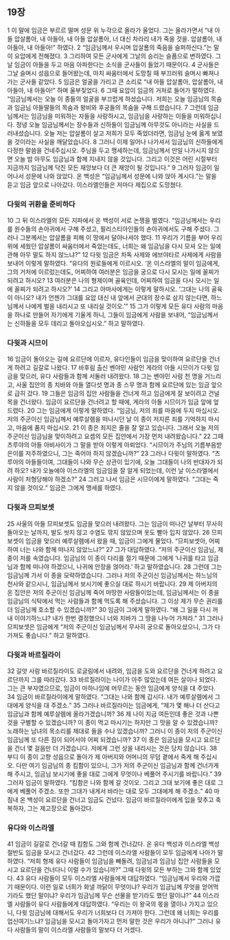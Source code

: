 ## 19장
1 이 말에 임금은 부르르 떨며 성문 위 누각으로 올라가 울었다. 그는 올라가면서 “내 아들 압살롬아, 내 아들아, 내 아들 압살롬아, 너 대신 차라리 내가 죽을 것을. 압살롬아, 내 아들아, 내 아들아!” 하였다.
2 “임금님께서 우시며 압살롬의 죽음을 슬퍼하신다.”는 말이 요압에게 전해졌다.
3 그리하여 모든 군사에게 그날의 승리는 슬픔으로 변하였다. 그날 임금이 아들을 두고 마음 아파한다는 소식을 군사들이 들었기 때문이다.
4 군사들은 그날 슬며시 성읍으로 들어왔는데, 마치 싸움터에서 도망칠 때 부끄러워 슬며시 빠져나가는 군사들 같았다.
5 임금은 얼굴을 가리고 큰 소리로 “내 아들 압살롬아, 압살롬아, 내 아들아, 내 아들아!” 하며 울부짖었다.
6 그때 요압이 임금의 거처로 들어가 말하였다. “임금님께서는 오늘 이 종들의 얼굴을 부끄럽게 하셨습니다. 저희는 오늘 임금님의 목숨과 임금님 아들딸들의 목숨과 왕비와 후궁들의 목숨을 구해 드렸습니다.
7 그런데 임금님께서는 임금님을 미워하는 자들을 사랑하시고, 임금님을 사랑하는 이들을 미워하십니다. 정녕 오늘 임금님께서는 장수들과 신하들이 임금님께 아무것도 아니라는 사실을 드러내셨습니다. 오늘 저는 압살롬이 살고 저희가 모두 죽었더라면, 임금님 눈에 옳게 보였을 것이라는 사실을 깨달았습니다.
8 그러니 이제 일어나 나가셔서 임금님의 신하들에게 다정한 말씀을 건네주십시오. 주님을 두고 맹세하는데, 임금님께서 만일 나가시지 않으면 오늘 밤 아무도 임금님과 함께 지내지 않을 것입니다. 그리고 이것은 어린 시절부터 지금까지 임금님께 닥친 모든 재앙보다 더 큰 재앙이 될 것입니다.”
9 그러자 임금이 일어나서 성문에 나와 앉았다. 온 백성은 “임금님께서 성문에 나와 앉아 계시다.”는 말을 듣고 임금 앞으로 나아갔다. 이스라엘인들은 저마다 제집으로 도망쳤다.
### 다윗의 귀환을 준비하다
10 그 뒤 이스라엘의 모든 지파에서 온 백성이 서로 논쟁을 벌였다. “임금님께서는 우리를 원수들의 손아귀에서 구해 주셨고, 필리스티아인들의 손아귀에서도 구해 주셨다. 그러나 그분께서는 압살롬을 피해 이 땅에서 달아나셔야 했다.
11 우리가 기름을 부어 우리 위에 세웠던 압살롬이 싸움터에서 죽었는데도, 너희는 왜 임금님을 다시 모셔 오는 일에 관해 아무 말도 하지 않느냐?”
12 다윗 임금은 차독 사제와 에브야타르 사제에게 사람을 보내어 이렇게 말하였다. “유다의 원로들에게 이르시오. ‘온 이스라엘의 말이 임금에게, 그의 거처에 이르렀는데도, 어찌하여 여러분은 임금을 궁으로 다시 모시는 일에 꼴찌가 되려고 하시오?
13 여러분은 나의 형제이며 골육인데, 어찌하여 임금을 다시 모시는 일에 꼴찌가 되려고 하시오?’
14 그리고 아마사에게는 이렇게 말하시오. ‘그대는 나의 골육이 아니오? 내가 언젠가 그대를 요압 대신 내 앞에서 군대의 장수로 삼지 않는다면, 하느님께서 나에게 벌을 내리시고 또 내리실 것이오.’”
15 그가 이렇게 모든 유다 사람의 마음을 하나로 만들어 자기에게 기울게 하니, 그들이 임금에게 사람을 보내어, “임금님께서는 신하들을 모두 데리고 돌아오십시오.” 하고 말하였다.
### 다윗과 시므이
16 임금이 돌아오는 길에 요르단에 이르자, 유다인들이 임금을 맞이하여 요르단을 건너게 하려고 길갈로 나왔다.
17 바후림 출신 벤야민 사람인 게라의 아들 시므이가 다윗 임금을 맞으러, 유다 사람들과 함께 서둘러 내려왔다.
18 그는 벤야민 사람 천 명을 거느리고, 사울 집안의 종 치바와 아들 열다섯 명과 종 스무 명과 함께 요르단에 있는 임금 앞으로 급히 갔다.
19 그들은 임금의 집안 사람들을 건너게 하고 임금에게 잘 보이려고 건널목을 건너왔다. 임금이 요르단을 건너려고 할 때에, 게라의 아들 시므이가 임금 앞에 엎드렸다.
20 그는 임금에게 이렇게 말하였다. “임금님, 저의 죄를 마음에 두지 마십시오. 저의 주군이신 임금님께서 예루살렘을 떠나시던 날 이 종이 저지른 죄를 기억하지 마시고, 마음에 품지 마십시오.
21 이 종은 죄지은 줄을 잘 알고 있습니다. 그래서 오늘 저의 주군이신 임금님을 맞이하려고 요셉의 모든 집안에서 가장 먼저 내려왔습니다.”
22 그때 츠루야의 아들 아비사이가 그 말을 받아 이렇게 아뢰었다. “시므이가 주님의 기름부음받은이를 저주하였으니, 그는 죽어야 하지 않겠습니까?”
23 그러나 다윗이 말하였다. “츠루야의 아들들이여, 그대들이 나와 무슨 상관이 있기에, 오늘 그대들이 나의 반대자가 되려 하오? 내가 오늘에야 이스라엘의 임금임을 잘 알게 되었는데, 이런 날 이스라엘에서 사람이 처형당해야 하겠소?”
24 그러고 나서 임금은 시므이에게 말하였다. “그대는 죽지 않을 것이오.” 임금은 그에게 맹세를 하였다.
### 다윗과 므피보셋
25 사울의 아들 므피보셋도 임금을 맞으러 내려왔다. 그는 임금이 떠나간 날부터 무사히 돌아오는 날까지, 발도 씻지 않고 수염도 깎지 않았으며 옷도 빨아 입지 않았다.
26 므피보셋이 임금을 맞으러 예루살렘에서 왔을 때, 임금이 그에게 물었다. “므피보셋아, 어찌하여 너는 나와 함께 떠나지 않았느냐?”
27 그가 대답하였다. “저의 주군이신 임금님, 제 종이 저를 속였습니다. 임금님의 이 종이 다리를 절기 때문에 그에게 ‘나귀를 타고 임금님과 함께 떠나야 하겠으니, 나귀에 안장을 얹어라.’ 하고 말하였습니다.
28 그런데 그는 임금님께 가서 이 종을 모략하였습니다. 그러나 저의 주군이신 임금님께서는 하느님의 천사와 같으시니, 임금님께서 보시기에 좋으실 대로 하시기 바랍니다.
29 제 아버지의 온 집안은 저의 주군이신 임금님께 죽어 마땅한 사람들이었는데, 임금님께서는 이 종을 임금님의 식탁에서 먹는 사람들과 함께 먹도록 해 주셨습니다. 그 이상 제가 무슨 권리를 더 임금님께 호소할 수 있겠습니까?”
30 임금이 그에게 말하였다. “왜 그 일을 다시 꺼내 이야기하느냐? 내가 한번 결정했으니 너와 치바가 그 땅을 나누어 가져라.”
31 그러나 므피보셋은 임금에게 “저의 주군이신 임금님께서 무사히 궁으로 돌아오셨으니, 그가 다 가져도 좋습니다.” 하고 말하였다.
### 다윗과 바르질라이
32 길앗 사람 바르질라이도 로글림에서 내려와, 임금을 도와 요르단을 건너게 하려고 요르단까지 그를 따라갔다.
33 바르질라이는 나이가 아주 많았는데 여든 살이나 되었다. 그는 큰 부자였으므로, 임금이 마하나임에 머무르는 동안 임금에게 양식을 대 주었다.
34 임금이 바르질라이에게 말하였다. “그대는 나와 함께 갑시다. 내가 예루살렘에서 그대에게 양식을 대 주겠소.”
35 그러나 바르질라이는 임금에게, “제가 몇 해나 더 산다고 임금님과 함께 예루살렘에 올라가겠습니까?
36 제 나이 지금 여든인데 좋은 것과 나쁜 것을 구별할 수 있겠습니까? 이 종이 먹고 마시기는 하지만 그 맛을 알 수 있겠습니까? 노래하는 남녀의 목소리를 제대로 들을 수나 있겠습니까? 그러니 이 종이 저의 주군이신 임금님께 또 다른 짐이 되어서야 어찌 되겠습니까?
37 이 종은 임금님을 모시고 요르단을 건너 몇 걸음만 더 가겠습니다. 저에게 그런 상을 내리시는 것은 당치 않습니다.
38 부디 이 종이 고향 성읍으로 돌아가 제 아버지와 어머니의 무덤 곁에서 죽게 해 주십시오. 다만 여기 임금님의 종 킴함이 있으니, 그가 저의 주군이신 임금님과 함께 건너가게 해 주시고, 임금님 보시기에 좋을 대로 그에게 무엇이나 베풀어 주시기를 바랍니다.”
39 그러자 임금이 말하였다. “킴함은 나와 함께 갈 것이오. 그리고 그대 보기에 좋은 대로 그에게 베풀어 주겠소. 또한 그대가 내게서 바라는 대로 모두 그대에게 해 주겠소.”
40 마침내 온 백성이 요르단을 건너고 임금도 건넜다. 임금이 바르질라이에게 입을 맞추고 축복하자, 그는 제고장으로 돌아갔다.
### 유다와 이스라엘
41 임금이 길갈로 건너갈 때 킴함도 그와 함께 건너갔다. 온 유다 백성과 이스라엘 백성 절반도 임금을 모시고 건너갔다.
42 그런데 이스라엘 사람들이 모두 임금에게 나아가 말하였다. “저희 형제 유다 사람들이 임금님을 빼돌려, 임금님과 임금님 집안 사람들을 모시고 요르단을 건너다니 이럴 수가 있습니까?” 그때 다윗의 모든 부하는 그와 함께 있었다.
43 유다 사람들이 모두 이스라엘 사람들에게 대답하였다. “임금님께서 우리와 가깝기 때문이다. 이런 일로 너희가 화낼 까닭이 무엇이냐? 우리가 임금님께 무엇을 얻어먹기라도 했단 말이냐? 우리가 임금님께 무슨 선물을 받기라도 했단 말이냐?”
44 이스라엘 사람들이 유다 사람들에게 대답하였다. “우리는 이 왕국의 몫을 열이나 가지고 있으니, 다윗 임금님에 대해서도 우리가 너희보다 더 가져야 한다. 그런데 왜 너희는 우리를 업신여기느냐? 임금님을 모시고 돌아가자고 먼저 말한 것은 우리가 아니냐?” 그러나 유다 사람들의 말이 이스라엘 사람들의 말보다 더 거셌다.
